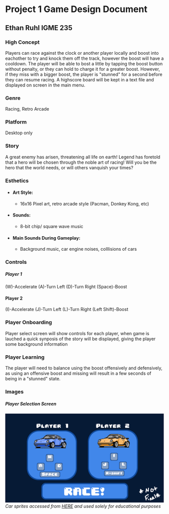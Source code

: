 # Project 1 Game Design Document
## Ethan Ruhl IGME 235

### High Concept
Players can race against the clock or another player locally and boost into eachother to try and knock them off the track, however the boost will have a cooldown. The player will be able to bost a little by tapping the boost button without penalty, or they can hold to charge it for a greater boost. However, if they miss with a bigger boost, the player is "stunned" for a second before they can resume racing. A highscore board will be kept in a text file and displayed on screen in the main menu.

### Genre
Racing, Retro Arcade

### Platform
Desktop only

### Story
A great enemy has arisen, threatening all life on earth! Legend has foretold that a hero will be chosen through the noble art of racing! Will you be the hero that the world needs, or will others vanquish your times?

### Esthetics
+ #### Art Style: 
  + 16x16 Pixel art, retro arcade style (Pacman, Donkey Kong, etc)
+ #### Sounds:
  + 8-bit chip/ square wave music
+ #### Main Sounds During Gameplay: 
  + Background music, car engine noises, colllisions of cars
### Controls
  ##### Player 1
  (W)-Accelerate (A)-Turn Left (D)-Turn Right (Space)-Boost
  #### Player 2
  (I)-Accelerate (J)-Turn Left (L)-Turn Right (Left Shift)-Boost
### Player Onboarding
  Player select screen will show controls for each player, when game is lauched a quick synposis of the story will be displayed, giving the player some background information
### Player Learning
The player will need to balance using the boost offensively and defensively, as using an offensive boost and missing will result in a few seconds of being in a "stunned" state.

### Images
##### Player Selection Screen
  ![alt text](https://github.com/ebot102/Igme325/blob/master/235/Project%201%20Game/Cars_Player%20Select.png?raw=true "Player Selection Screen")
  *Car sprites accessed from [HERE](https://www.kissclipart.com/pixel-art-cars-png-clipart-pixel-car-racer-sports-zsck3e/) and used solely for educational purposes*

